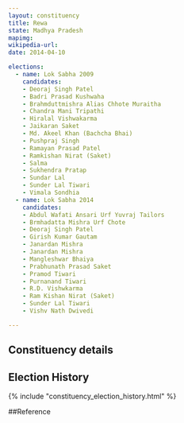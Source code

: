 ```yaml
---
layout: constituency
title: Rewa
state: Madhya Pradesh
mapimg: 
wikipedia-url: 
date: 2014-04-10

elections: 
  - name: Lok Sabha 2009
    candidates: 
    - Deoraj Singh Patel 
    - Badri Prasad Kushwaha 
    - Brahmduttmishra Alias Chhote Muraitha 
    - Chandra Mani Tripathi 
    - Hiralal Vishwakarma 
    - Jaikaran Saket 
    - Md. Akeel Khan (Bachcha Bhai) 
    - Pushpraj Singh 
    - Ramayan Prasad Patel 
    - Ramkishan Nirat (Saket) 
    - Salma 
    - Sukhendra Pratap 
    - Sundar Lal 
    - Sunder Lal Tiwari 
    - Vimala Sondhia  
  - name: Lok Sabha 2014
    candidates: 
    - Abdul Wafati Ansari Urf Yuvraj Tailors 
    - Brmhadatta Mishra Urf Chote 
    - Deoraj Singh Patel 
    - Girish Kumar Gautam 
    - Janardan Mishra 
    - Janardan Mishra 
    - Mangleshwar Bhaiya 
    - Prabhunath Prasad Saket 
    - Pramod Tiwari 
    - Purnanand Tiwari 
    - R.D. Vishwkarma 
    - Ram Kishan Nirat (Saket) 
    - Sunder Lal Tiwari 
    - Vishv Nath Dwivedi  

---
```


## Constituency details


## Election History
{% include "constituency_election_history.html" %}

##Reference
